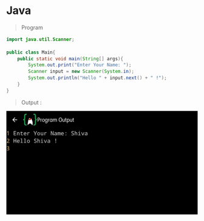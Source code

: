 # Java

> Program

```java
import java.util.Scanner;

public class Main{
    public static void main(String[] args){
        System.out.print("Enter Your Name: ");
        Scanner input = new Scanner(System.in);
        System.out.println("Hello " + input.next() + " !");
    }
}
```

> Output :

![Output](output.png)
